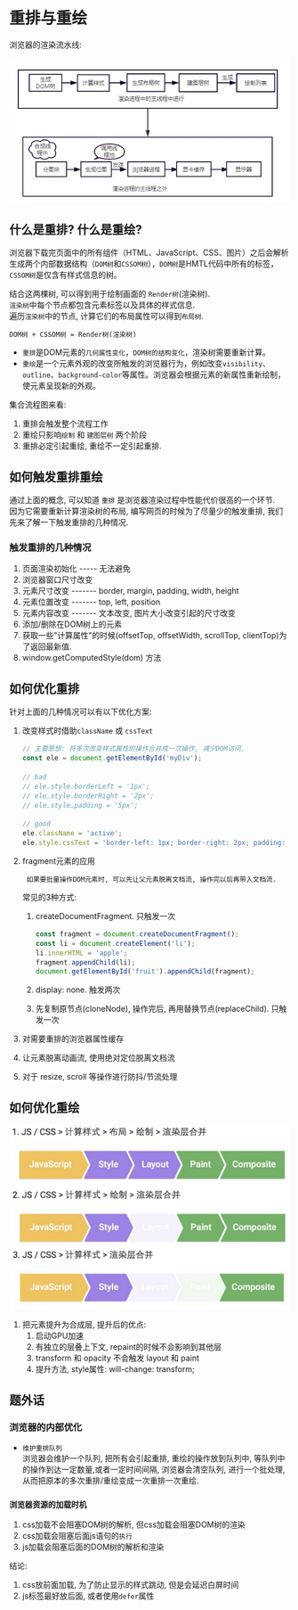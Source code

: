 # 重排与重绘

浏览器的渲染流水线: 

![渲染流水线](../../pic/browser_render.png)

## 什么是重排? 什么是重绘?  
浏览器下载完页面中的所有组件（HTML、JavaScript、CSS、图片）之后会解析生成两个内部数据结构（`DOM树`和`CSSOM树`），`DOM树`是HMTL代码中所有的标签，`CSSOM树`是仅含有样式信息的树。

结合这两棵树, 可以得到用于绘制画面的 `Render树`(渲染树).  
`渲染树`中每个节点都包含元素标签以及具体的样式信息.  
遍历`渲染树`中的节点, 计算它们的布局属性可以得到`布局树`.

    DOM树 + CSSOM树 = Render树(渲染树)

- `重排`是DOM元素的`几何属性变化`，`DOM树的结构变化`，渲染树需要重新计算。
- `重绘`是一个元素外观的改变所触发的浏览器行为，例如改变`visibility`、`outline`、`background-color`等属性。浏览器会根据元素的新属性重新绘制，使元素呈现新的外观。

集合流程图来看: 
1. 重排会触发整个流程工作
2. 重绘只影响`绘制` 和 `建图层树` 两个阶段
3. 重排必定引起重绘, 重绘不一定引起重排.

## 如何触发重排重绘
通过上面的概念, 可以知道 `重排` 是浏览器渲染过程中性能代价很高的一个环节.  
因为它需要重新计算渲染树的布局, 编写网页的时候为了尽量少的触发重排, 我们先来了解一下触发重排的几种情况.
### 触发重排的几种情况
1. 页面渲染初始化 ----- 无法避免
2. 浏览器窗口尺寸改变
3. 元素尺寸改变 ------- border, margin, padding, width, height
4. 元素位置改变 ------- top, left, position
5. 元素内容改变 ------- 文本改变, 图片大小改变引起的尺寸改变
6. 添加/删除在DOM树上的元素
7. 获取一些"计算属性"的时候(offsetTop, offsetWidth, scrollTop, clientTop)为了返回最新值.
8. window.getComputedStyle(dom) 方法

## 如何优化重排
针对上面的几种情况可以有以下优化方案:  
1. 改变样式时借助`className` 或 `cssText`  
    ```javascript
    // 主要思想: 将多次改变样式属性的操作合并成一次操作, 减少DOM访问. 
    const ele = document.getElementById('myDiv');

    // bad
    // ele.style.borderLeft = '1px';
    // ele.style.borderRight = '2px';
    // ele.style.padding = '5px';

    // good
    ele.className = 'active';
    ele.style.cssText = 'border-left: 1px; border-right: 2px; padding: 5px;';
    ```
2. fragment元素的应用  
   
        如果要批量操作DOM元素时, 可以先让父元素脱离文档流, 操作完以后再带入文档流. 

    常见的3种方式: 
    1. createDocumentFragment. 只触发一次

        ```javascript
        const fragment = document.createDocumentFragment();
        const li = document.createElement('li');
        li.innerHTML = 'apple';
        fragment.appendChild(li);
        document.getElementById('fruit').appendChild(fragment);
        ```
    2. display: none.  触发两次
    3. 先复制原节点(cloneNode), 操作完后, 再用替换节点(replaceChild). 只触发一次
   
3. 对需要重排的浏览器属性缓存
4. 让元素脱离动画流, 使用绝对定位脱离文档流
5. 对于 resize, scroll 等操作进行防抖/节流处理


## 如何优化重绘  
![常见渲染流程](../../pic/browser_render2.png)
1. 把元素提升为合成层, 提升后的优点:  
   1. 启动GPU加速
   2. 有独立的层叠上下文, repaint的时候不会影响到其他层
   3. transform 和 opacity 不会触发 layout 和 paint
   4. 提升方法, style属性: will-change: transform;

## 题外话

### 浏览器的内部优化  
- `维护重排队列`  
浏览器会维护一个队列, 把所有会引起重排, 重绘的操作放到队列中, 等队列中的操作到达一定数量,或者一定时间间隔, 浏览器会清空队列, 进行一个批处理, 从而把原本的多次重排/重绘变成一次重排一次重绘.

### `浏览器资源的加载时机`   
1. css加载不会阻塞DOM树的解析, 但css加载会阻塞DOM树的渲染
2. css加载会阻塞后面js语句的`执行`
3. js加载会阻塞后面的DOM树的解析和渲染

结论:  

1. css放前面加载, 为了防止显示的样式跳动, 但是会延迟白屏时间
2. js标签最好放后面, 或者使用`defer`属性    